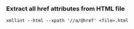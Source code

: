 ### Extract all href attributes from HTML file
```
xmllint --html --xpath '//a/@href' <file>.html
```

